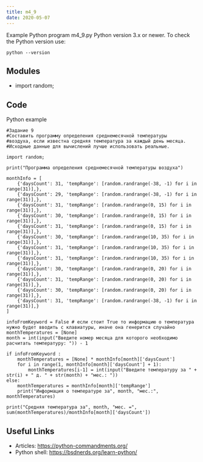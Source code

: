 ```yaml
---
title: m4_9
date: 2020-05-07
---
```

Example Python program m4_9.py
Python version 3.x or newer.
To check the Python version use:

    python --version

## Modules

* import random;

## Code

Python example

    #Задание 9
    #Составить программу определения среднемесячной температуры
    #воздуха, если известна средняя температура за каждый день месяца.
    #Исходные данные для вычислений лучше использовать реальные.
    
    import random;
    
    print("Программа определения среднемесячной температуры воздуха")
    
    monthInfo = [
        {'daysCount': 31, 'tempRange': [random.randrange(-38, -1) for i in range(31)],},
        {'daysCount': 29, 'tempRange': [random.randrange(-38, -1) for i in range(31)],},
        {'daysCount': 31, 'tempRange': [random.randrange(0, 15) for i in range(31)],},
        {'daysCount': 30, 'tempRange': [random.randrange(0, 15) for i in range(31)],},
        {'daysCount': 31, 'tempRange': [random.randrange(0, 15) for i in range(31)],},
        {'daysCount': 30, 'tempRange': [random.randrange(10, 35) for i in range(31)],},
        {'daysCount': 31, 'tempRange': [random.randrange(10, 35) for i in range(31)],},
        {'daysCount': 31, 'tempRange': [random.randrange(10, 35) for i in range(31)],},
        {'daysCount': 30, 'tempRange': [random.randrange(0, 20) for i in range(31)],},
        {'daysCount': 31, 'tempRange': [random.randrange(0, 20) for i in range(31)],},
        {'daysCount': 30, 'tempRange': [random.randrange(0, 20) for i in range(31)],},
        {'daysCount': 31, 'tempRange': [random.randrange(-38, -1) for i in range(31)],}
    ]
    
    infoFromKeyword = False # если стоит True то информацию о температура нужно будет вводить с клавиатуры, иначе она генерится случайно
    monthTemperatures = [None]
    month = int(input("Введите номер месяца для которого необходимо расчитать температуру: ")) - 1
    
    if infoFromKeyword :
        monthTemperatures = [None] * monthInfo[month]['daysCount']
        for i in range(1, monthInfo[month]['daysCount'] + 1):
            monthTemperatures[i-1] = int(input("Введите температуру за " + str(i) + " д. " + str(month) + "мес.: "))
    else:
        monthTemperatures = monthInfo[month]['tempRange']
        print("Информация о температуре за", month, "мес.:", monthTemperatures)
    
    print("Cредняя температура за", month, "мес. =", sum(monthTemperatures)/monthInfo[month]['daysCount'])

## Useful Links

- Articles: https://python-commandments.org/
- Python shell: https://bsdnerds.org/learn-python/
